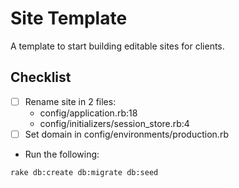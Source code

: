 # Site Template

A template to start building editable sites for clients.

## Checklist

- [ ] Rename site in 2 files:
  - config/application.rb:18
  - config/initializers/session_store.rb:4
- [ ] Set domain in config/environments/production.rb
- Run the following:
```bash
rake db:create db:migrate db:seed
```

